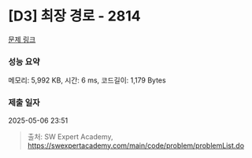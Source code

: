 # [D3] 최장 경로 - 2814 

[문제 링크](https://swexpertacademy.com/main/code/problem/problemDetail.do?contestProbId=AV7GOPPaAeMDFAXB) 

### 성능 요약

메모리: 5,992 KB, 시간: 6 ms, 코드길이: 1,179 Bytes

### 제출 일자

2025-05-06 23:51



> 출처: SW Expert Academy, https://swexpertacademy.com/main/code/problem/problemList.do